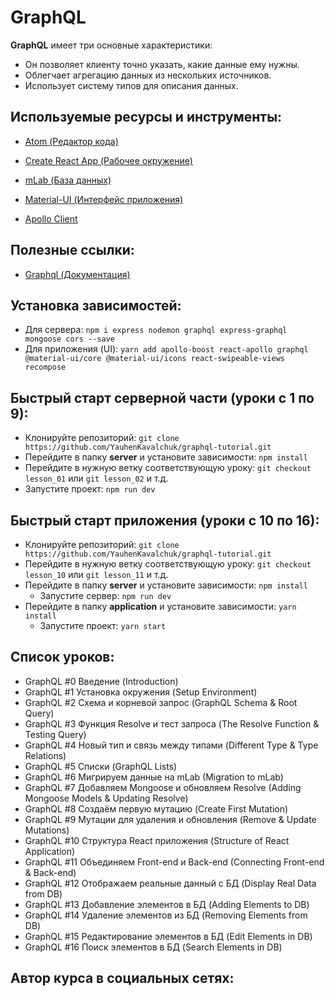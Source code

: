 #  GraphQL

**GraphQL** имеет три основные характеристики:
- Он позволяет клиенту точно указать, какие данные ему нужны.
- Облегчает агрегацию данных из нескольких источников.
- Использует систему типов для описания данных.

## Используемые ресурсы и инструменты:
- [Atom (Редактор кода)](https://atom.io/)

- [Create React App (Рабочее окружение)](https://github.com/facebook/create-react-app)

- [mLab (База данных)](https://mlab.com)

- [Material-UI (Интерфейс приложения)](https://material-ui.com)

- [Apollo Client](https://www.apollographql.com/docs/react/)

## Полезные ссылки:
- [Graphql (Документация)](https://graphql.org/learn/)

## Установка зависимостей:
- Для сервера: `npm i express nodemon graphql express-graphql mongoose cors --save`
- Для приложения (UI): `yarn add apollo-boost react-apollo graphql @material-ui/core @material-ui/icons react-swipeable-views recompose`

## Быстрый старт серверной части (уроки с 1 по 9):
- Клонируйте репозиторий: `git clone https://github.com/YauhenKavalchuk/graphql-tutorial.git`
- Перейдите в папку **server** и установите зависимости: `npm install`
- Перейдите в нужную ветку соответствующую уроку: `git checkout lesson_01` или `git lesson_02` и т.д.
- Запустите проект: `npm run dev`

## Быстрый старт приложения (уроки с 10 по 16):
- Клонируйте репозиторий: `git clone https://github.com/YauhenKavalchuk/graphql-tutorial.git`
-  Перейдите в нужную ветку соответствующую уроку: `git checkout lesson_10` или `git lesson_11` и т.д.
- Перейдите в папку **server** и установите зависимости: `npm install`
	- Запустите сервер: `npm run dev`
- Перейдите в папку **application** и установите зависимости: `yarn install`
	- Запустите проект: `yarn start`

## Список уроков:
- GraphQL #0 Введение (Introduction)
- GraphQL #1 Установка окружения (Setup Environment)
- GraphQL #2 Схема и корневой запрос (GraphQL Schema & Root Query)
- GraphQL #3 Функция Resolve и тест запроса (The Resolve Function & Testing Query)
- GraphQL #4 Новый тип и связь между типами (Different Type & Type Relations)
- GraphQL #5 Списки (GraphQL Lists)
- GraphQL #6 Мигрируем данные на mLab (Migration to mLab)
- GraphQL #7 Добавляем Mongoose и обновляем Resolve (Adding Mongoose Models & Updating Resolve)
- GraphQL #8 Создаём первую мутацию (Create First Mutation)
- GraphQL #9 Мутации для удаления и обновления (Remove & Update Mutations)
- GraphQL #10 Структура React приложения (Structure of React Application​)
- GraphQL #11 Объединяем Front-end и Back-end (Connecting Front-end & Back-end​)
- GraphQL #12 Отображаем реальные данный с БД (Display Real Data from DB)
- GraphQL #13 Добавление элементов в БД (Adding Elements to DB)
- GraphQL #14 Удаление элементов из БД (Removing Elements from DB)
- GraphQL #15 Редактирование элементов в БД (Edit Elements in DB)
- GraphQL #16 Поиск элементов в БД (Search Elements in DB)

## Автор курса в социальных сетях:
